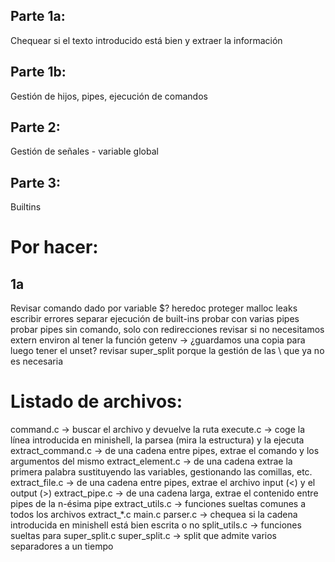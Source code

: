 ## Parte 1a:
Chequear si el texto introducido está bien y extraer la información

## Parte 1b:
Gestión de hijos, pipes, ejecución de comandos

## Parte 2:
Gestión de señales - variable global

## Parte 3:
Builtins






# Por hacer:
## 1a
Revisar comando dado por variable
$?
heredoc
proteger malloc
leaks
escribir errores
separar ejecución de built-ins
probar con varias pipes
probar pipes sin comando, solo con redirecciones
revisar si no necesitamos extern environ al tener la función getenv -> ¿guardamos una copia para luego tener el unset?
revisar super_split porque la gestión de las \ que ya no es necesaria


# Listado de archivos:
command.c -> buscar el archivo y devuelve la ruta
execute.c -> coge la línea introducida en minishell, la parsea (mira la estructura) y la ejecuta
extract_command.c -> de una cadena entre pipes, extrae el comando y los argumentos del mismo
extract_element.c -> de una cadena extrae la primera palabra sustituyendo las variables, gestionando las comillas, etc.
extract_file.c -> de una cadena entre pipes, extrae el archivo input (<) y el output (>)
extract_pipe.c -> de una cadena larga, extrae el contenido entre pipes de la n-ésima pipe
extract_utils.c -> funciones sueltas comunes a todos los archivos extract_*.c
main.c
parser.c -> chequea si la cadena introducida en minishell está bien escrita o no
split_utils.c -> funciones sueltas para super_split.c
super_split.c -> split que admite varios separadores a un tiempo